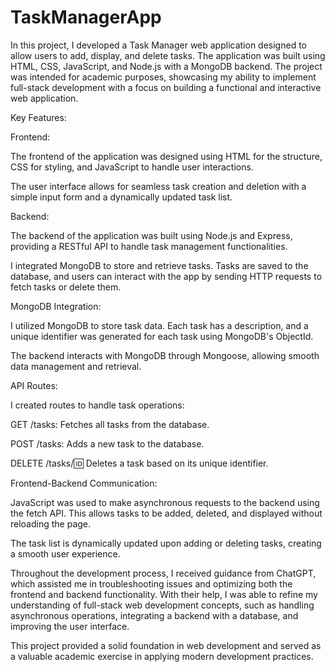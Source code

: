 # TaskManagerApp
In this project, I developed a Task Manager web application designed to allow users to add, display, and delete tasks. The application was built using HTML, CSS, JavaScript, and Node.js with a MongoDB backend. The project was intended for academic purposes, showcasing my ability to implement full-stack development with a focus on building a functional and interactive web application.

Key Features:

Frontend:

The frontend of the application was designed using HTML for the structure, CSS for styling, and JavaScript to handle user interactions.

The user interface allows for seamless task creation and deletion with a simple input form and a dynamically updated task list.

Backend:

The backend of the application was built using Node.js and Express, providing a RESTful API to handle task management functionalities.

I integrated MongoDB to store and retrieve tasks. Tasks are saved to the database, and users can interact with the app by sending HTTP requests to fetch tasks or delete them.

MongoDB Integration:

I utilized MongoDB to store task data. Each task has a description, and a unique identifier was generated for each task using MongoDB's ObjectId.

The backend interacts with MongoDB through Mongoose, allowing smooth data management and retrieval.

API Routes:

I created routes to handle task operations:

GET /tasks: Fetches all tasks from the database.

POST /tasks: Adds a new task to the database.

DELETE /tasks/:id: Deletes a task based on its unique identifier.

Frontend-Backend Communication:

JavaScript was used to make asynchronous requests to the backend using the fetch API. This allows tasks to be added, deleted, and displayed without reloading the page.

The task list is dynamically updated upon adding or deleting tasks, creating a smooth user experience.

Throughout the development process, I received guidance from ChatGPT, which assisted me in troubleshooting issues and optimizing both the frontend and backend functionality. With their help, I was able to refine my understanding of full-stack web development concepts, such as handling asynchronous operations, integrating a backend with a database, and improving the user interface.

This project provided a solid foundation in web development and served as a valuable academic exercise in applying modern development practices.

